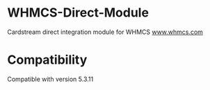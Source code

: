 WHMCS-Direct-Module
===================

Cardstream direct integration module for WHMCS www.whmcs.com

Compatibility
===================

Compatible with version 5.3.11
